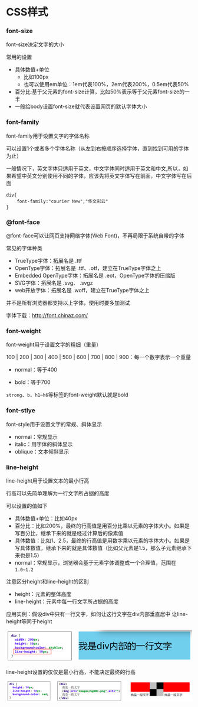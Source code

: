 # CSS样式


### font-size

font-size决定文字的大小


常用的设置
- 具体数值+单位
	- 比如100px
	- 也可以使用em单位：1em代表100%，2em代表200%，0.5em代表50%
- 百分比:基于父元素的font-size计算，比如50%表示等于父元素font-size的一半
- 一般给body设置font-size就代表设置网页的默认字体大小



### font-family

font-family用于设置文字的字体名称

可以设置1个或者多个字体名称（从左到右按顺序选择字体，直到找到可用的字体为止）

一般情况下，英文字体只适用于英文，中文字体同时适用于英文和中文,所以，如果希望中英文分别使用不同的字体，应该先将英文字体写在前面，中文字体写在后面

```
div{
	font-family:"courier New","华文彩云"
}
```

### @font-face


@font-face可以让网页支持网络字体(Web Font)，不再局限于系统自带的字体

常见的字体种类
- TrueType字体：拓展名是 .ttf
- OpenType字体：拓展名是 .ttf、.otf，建立在TrueType字体之上
- Embedded OpenType字体：拓展名是 .eot，OpenType字体的压缩版
- SVG字体：拓展名是 .svg、 .svgz
- web开放字体：拓展名是 .woff，建立在TrueType字体之上


并不是所有浏览器都支持以上字体，使用时要多加测试

字体下载：http://font.chinaz.com/


### font-weight

font-weight用于设置文字的粗细（重量）

100 | 200 | 300 | 400 | 500 | 600 | 700 | 800 | 900：每一个数字表示一个重量

- normal：等于400 

- bold：等于700


`strong`、`b`、`h1~h6`等标签的font-weight默认就是bold


### font-stlye

font-style用于设置文字的常规、斜体显示
- normal：常规显示
- italic：用字体的斜体显示
- oblique：文本倾斜显示


### line-height

line-height用于设置文本的最小行高

行高可以先简单理解为一行文字所占据的高度


可以设置的值如下
- 具体数值+单位：比如40px
- 百分比：比如200%，最终的行高值是用百分比乘以元素的字体大小。如果是写百分比，继承下来的就是经过计算后的像素值
- 具体数值：比如1、2.5，最终的行高值是用数字乘以元素的字体大小。如果是写具体数值，继承下来的就是具体数值（比如父元素是1.5，那么子元素继承下来也是1.5）
- normal：常规显示，浏览器会基于元素字体调整成一个合理值，范围在`1.0~1.2`


注意区分height和line-height的区别

- height：元素的整体高度
- line-height：元素中每一行文字所占据的高度

应用实例：假设div中只有一行文字，如何让这行文字在div内部垂直居中
让line-height等同于height


![](https://github.com/SunshineBrother/HTML-CSS-JS/blob/master/CSS/CSS样式/lineheight.png)

line-height设置的仅仅是最小行高，不能决定最终的行高


![](https://github.com/SunshineBrother/HTML-CSS-JS/blob/master/CSS/CSS样式/lineheight1.png)














